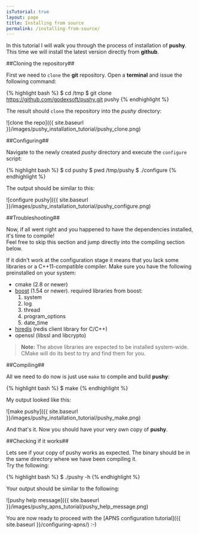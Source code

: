 ```yaml
---
isTutorial: true
layout: page
title: Installing from source
permalink: /installing-from-source/
---
```

In this tutorial I will walk you through the process of installation of __pushy__.  
This time we will install the latest version directly from __github__.

##Cloning the repository##

First we need to `clone` the __git__ repository. Open a __terminal__ and issue
the following command:

{% highlight bash %}
$ cd /tmp
$ git clone https://github.com/godexsoft/pushy.git pushy
{% endhighlight %}

The result should `clone` the repository into the _pushy_ directory:

>
![clone the repo]({{ site.baseurl }}/images/pushy_installation_tutorial/pushy_clone.png)

##Configuring##

Navigate to the newly created _pushy_ directory and execute the `configure` script:

{% highlight bash %}
$ cd pushy
$ pwd
/tmp/pushy
$ ./configure
{% endhighlight %}

The output should be similar to this:

>
![configure pushy]({{ site.baseurl }}/images/pushy_installation_tutorial/pushy_configure.png)

##Troubleshooting##

Now, if all went right and you happened to have the dependencies installed, it's time to compile!  
Feel free to skip this section and jump directly into the compiling section below.

If it didn't work at the configuration stage it means that you lack some libraries
or a C++11-compatible compiler. Make sure you have the following preinstalled on your system:

- cmake (2.8 or newer)
- [boost](http://boost.org) (1.54 or newer). required libraries from boost:
  1. system
  2. log
  3. thread
  4. program_options
  5. date_time
- [hiredis](https://github.com/redis/hiredis) (redis client library for C/C++)
- openssl (libssl and libcrypto)

> __Note:__
The above libraries are expected to be installed system-wide. CMake will do its best to try and find them for you.

##Compiling##

All we need to do now is just use `make` to compile and build __pushy__:

{% highlight bash %}
$ make
{% endhighlight %}

My output looked like this:

>
![make pushy]({{ site.baseurl }}/images/pushy_installation_tutorial/pushy_make.png)

And that's it. Now you should have your very own copy of __pushy__.

##Checking if it works##

Lets see if your copy of pushy works as expected. The binary should be in the
same directory where we have been compiling it.  
Try the following:

{% highlight bash %}
$ ./pushy -h
{% endhighlight %}

Your output should be similar to the following:

>
![pushy help message]({{ site.baseurl }}/images/pushy_apns_tutorial/pushy_help_message.png)

You are now ready to proceed with the [APNS configuration tutorial]({{ site.baseurl }}/configuring-apns/) :-)
